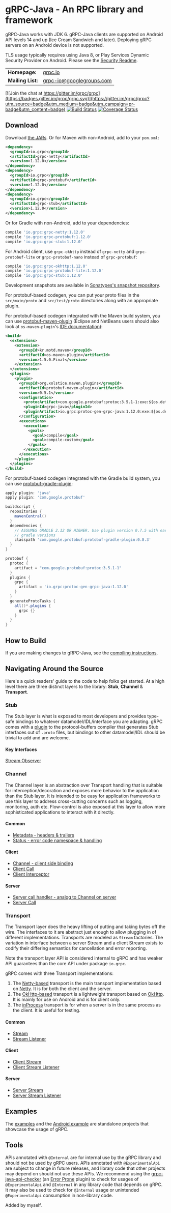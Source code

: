 gRPC-Java - An RPC library and framework
========================================

gRPC-Java works with JDK 6. gRPC-Java clients are supported on Android API
levels 14 and up (Ice Cream Sandwich and later). Deploying gRPC servers on an
Android device is not supported.

TLS usage typically requires using Java 8, or Play Services Dynamic Security
Provider on Android. Please see the [Security Readme](SECURITY.md).

<table>
  <tr>
    <td><b>Homepage:</b></td>
    <td><a href="https://grpc.io/">grpc.io</a></td>
  </tr>
  <tr>
    <td><b>Mailing List:</b></td>
    <td><a href="https://groups.google.com/forum/#!forum/grpc-io">grpc-io@googlegroups.com</a></td>
  </tr>
</table>

[![Join the chat at https://gitter.im/grpc/grpc](https://badges.gitter.im/grpc/grpc.svg)](https://gitter.im/grpc/grpc?utm_source=badge&utm_medium=badge&utm_campaign=pr-badge&utm_content=badge)
[![Build Status](https://travis-ci.org/grpc/grpc-java.svg?branch=master)](https://travis-ci.org/grpc/grpc-java)
[![Coverage Status](https://coveralls.io/repos/grpc/grpc-java/badge.svg?branch=master&service=github)](https://coveralls.io/github/grpc/grpc-java?branch=master)

Download
--------

Download [the JARs][]. Or for Maven with non-Android, add to your `pom.xml`:
```xml
<dependency>
  <groupId>io.grpc</groupId>
  <artifactId>grpc-netty</artifactId>
  <version>1.12.0</version>
</dependency>
<dependency>
  <groupId>io.grpc</groupId>
  <artifactId>grpc-protobuf</artifactId>
  <version>1.12.0</version>
</dependency>
<dependency>
  <groupId>io.grpc</groupId>
  <artifactId>grpc-stub</artifactId>
  <version>1.12.0</version>
</dependency>
```

Or for Gradle with non-Android, add to your dependencies:
```gradle
compile 'io.grpc:grpc-netty:1.12.0'
compile 'io.grpc:grpc-protobuf:1.12.0'
compile 'io.grpc:grpc-stub:1.12.0'
```

For Android client, use `grpc-okhttp` instead of `grpc-netty` and
`grpc-protobuf-lite` or `grpc-protobuf-nano` instead of `grpc-protobuf`:
```gradle
compile 'io.grpc:grpc-okhttp:1.12.0'
compile 'io.grpc:grpc-protobuf-lite:1.12.0'
compile 'io.grpc:grpc-stub:1.12.0'
```

[the JARs]:
http://search.maven.org/#search%7Cga%7C1%7Cg%3A%22io.grpc%22%20AND%20v%3A%221.12.0%22

Development snapshots are available in [Sonatypes's snapshot
repository](https://oss.sonatype.org/content/repositories/snapshots/).

For protobuf-based codegen, you can put your proto files in the `src/main/proto`
and `src/test/proto` directories along with an appropriate plugin.

For protobuf-based codegen integrated with the Maven build system, you can use
[protobuf-maven-plugin][] (Eclipse and NetBeans users should also look at
`os-maven-plugin`'s
[IDE documentation](https://github.com/trustin/os-maven-plugin#issues-with-eclipse-m2e-or-other-ides)):
```xml
<build>
  <extensions>
    <extension>
      <groupId>kr.motd.maven</groupId>
      <artifactId>os-maven-plugin</artifactId>
      <version>1.5.0.Final</version>
    </extension>
  </extensions>
  <plugins>
    <plugin>
      <groupId>org.xolstice.maven.plugins</groupId>
      <artifactId>protobuf-maven-plugin</artifactId>
      <version>0.5.1</version>
      <configuration>
        <protocArtifact>com.google.protobuf:protoc:3.5.1-1:exe:${os.detected.classifier}</protocArtifact>
        <pluginId>grpc-java</pluginId>
        <pluginArtifact>io.grpc:protoc-gen-grpc-java:1.12.0:exe:${os.detected.classifier}</pluginArtifact>
      </configuration>
      <executions>
        <execution>
          <goals>
            <goal>compile</goal>
            <goal>compile-custom</goal>
          </goals>
        </execution>
      </executions>
    </plugin>
  </plugins>
</build>
```

[protobuf-maven-plugin]: https://www.xolstice.org/protobuf-maven-plugin/

For protobuf-based codegen integrated with the Gradle build system, you can use
[protobuf-gradle-plugin][]:
```gradle
apply plugin: 'java'
apply plugin: 'com.google.protobuf'

buildscript {
  repositories {
    mavenCentral()
  }
  dependencies {
    // ASSUMES GRADLE 2.12 OR HIGHER. Use plugin version 0.7.5 with earlier
    // gradle versions
    classpath 'com.google.protobuf:protobuf-gradle-plugin:0.8.3'
  }
}

protobuf {
  protoc {
    artifact = "com.google.protobuf:protoc:3.5.1-1"
  }
  plugins {
    grpc {
      artifact = 'io.grpc:protoc-gen-grpc-java:1.12.0'
    }
  }
  generateProtoTasks {
    all()*.plugins {
      grpc {}
    }
  }
}
```

[protobuf-gradle-plugin]: https://github.com/google/protobuf-gradle-plugin

How to Build
------------

If you are making changes to gRPC-Java, see the [compiling
instructions](COMPILING.md).

Navigating Around the Source
----------------------------

Here's a quick readers' guide to the code to help folks get started. At a high
level there are three distinct layers to the library: __Stub__, __Channel__ &
__Transport__.

### Stub

The Stub layer is what is exposed to most developers and provides type-safe
bindings to whatever datamodel/IDL/interface you are adapting. gRPC comes with
a [plugin](https://github.com/google/grpc-java/blob/master/compiler) to the
protocol-buffers compiler that generates Stub interfaces out of `.proto` files,
but bindings to other datamodel/IDL should be trivial to add and are welcome.

#### Key Interfaces

[Stream Observer](https://github.com/google/grpc-java/blob/master/stub/src/main/java/io/grpc/stub/StreamObserver.java)

### Channel

The Channel layer is an abstraction over Transport handling that is suitable for
interception/decoration and exposes more behavior to the application than the
Stub layer. It is intended to be easy for application frameworks to use this
layer to address cross-cutting concerns such as logging, monitoring, auth etc.
Flow-control is also exposed at this layer to allow more sophisticated
applications to interact with it directly.

#### Common

* [Metadata - headers & trailers](https://github.com/google/grpc-java/blob/master/core/src/main/java/io/grpc/Metadata.java)
* [Status - error code namespace & handling](https://github.com/google/grpc-java/blob/master/core/src/main/java/io/grpc/Status.java)

#### Client
* [Channel - client side binding](https://github.com/google/grpc-java/blob/master/core/src/main/java/io/grpc/Channel.java)
* [Client Call](https://github.com/google/grpc-java/blob/master/core/src/main/java/io/grpc/ClientCall.java)
* [Client Interceptor](https://github.com/google/grpc-java/blob/master/core/src/main/java/io/grpc/ClientInterceptor.java)

#### Server
* [Server call handler - analog to Channel on server](https://github.com/google/grpc-java/blob/master/core/src/main/java/io/grpc/ServerCallHandler.java)
* [Server Call](https://github.com/google/grpc-java/blob/master/core/src/main/java/io/grpc/ServerCall.java)


### Transport

The Transport layer does the heavy lifting of putting and taking bytes off the
wire. The interfaces to it are abstract just enough to allow plugging in of
different implementations. Transports are modeled as `Stream` factories. The
variation in interface between a server Stream and a client Stream exists to
codify their differing semantics for cancellation and error reporting.

Note the transport layer API is considered internal to gRPC and has weaker API
guarantees than the core API under package `io.grpc`.

gRPC comes with three Transport implementations:

1. The [Netty-based](https://github.com/google/grpc-java/blob/master/netty)
   transport is the main transport implementation based on
   [Netty](http://netty.io). It is for both the client and the server.
2. The [OkHttp-based](https://github.com/google/grpc-java/blob/master/okhttp)
   transport is a lightweight transport based on
   [OkHttp](http://square.github.io/okhttp/). It is mainly for use on Android
   and is for client only.
3. The
   [inProcess](https://github.com/google/grpc-java/blob/master/core/src/main/java/io/grpc/inprocess)
   transport is for when a server is in the same process as the client. It is
   useful for testing.

#### Common

* [Stream](https://github.com/google/grpc-java/blob/master/core/src/main/java/io/grpc/internal/Stream.java)
* [Stream Listener](https://github.com/google/grpc-java/blob/master/core/src/main/java/io/grpc/internal/StreamListener.java)

#### Client

* [Client Stream](https://github.com/google/grpc-java/blob/master/core/src/main/java/io/grpc/internal/ClientStream.java)
* [Client Stream Listener](https://github.com/google/grpc-java/blob/master/core/src/main/java/io/grpc/internal/ClientStreamListener.java)

#### Server

* [Server Stream](https://github.com/google/grpc-java/blob/master/core/src/main/java/io/grpc/internal/ServerStream.java)
* [Server Stream Listener](https://github.com/google/grpc-java/blob/master/core/src/main/java/io/grpc/internal/ServerStreamListener.java)


Examples
--------

The [examples](https://github.com/grpc/grpc-java/tree/master/examples)
and the
[Android example](https://github.com/grpc/grpc-java/tree/master/examples/android) are standalone projects that
showcase the usage of gRPC.

Tools
-----

APIs annotated with `@Internal` are for internal use by the gRPC library and
should not be used by gRPC users. APIs annotated with `@ExperimentalApi` are
subject to change in future releases, and library code that other projects
may depend on should not use these APIs. We recommend using the
[grpc-java-api-checker](https://github.com/grpc/grpc-java-api-checker)
(an [Error Prone](https://github.com/google/error-prone) plugin)
to check for usages of `@ExperimentalApi` and `@Internal` in any library code
that depends on gRPC. It may also be used to check for `@Internal` usage or 
unintended `@ExperimentalApi` consumption in non-library code.

Added by myself.
